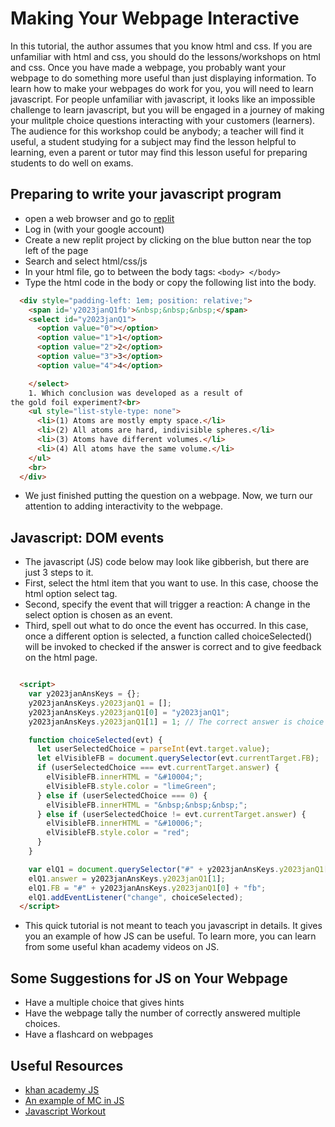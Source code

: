 # Making Your Webpage Interactive

In this tutorial, the author assumes that you know html and css. If you are
unfamiliar with html and css, you should do the lessons/workshops on html and css.
Once you have made a webpage, you probably want your webpage to do something more
useful than just displaying information. To learn how to make your webpages
do work for you, you will need to learn javascript. For people unfamiliar with
javascript, it looks like an impossible challenge to learn javascript, but you
will be engaged in a journey of making your mulitple choice questions interacting
with your customers (learners). The audience for this workshop could be anybody;
a teacher will find it useful, a student studying for a subject may find the lesson
helpful to learning, even a parent or tutor may find this lesson useful for preparing
students to do well on exams.



## Preparing to write your javascript program

* open a web browser and go to [replit](https://replit.com/)
* Log in (with your google account)
* Create a new replit project by clicking on the blue button near the top left of the page
* Search and select html/css/js
* In your html file, go to between the body tags: ` <body> </body> `
* Type the html code in the body or copy the following list into the body.
```html
  <div style="padding-left: 1em; position: relative;">
    <span id='y2023janQ1fb'>&nbsp;&nbsp;&nbsp;</span>
    <select id="y2023janQ1">
      <option value="0"></option>
      <option value="1">1</option>
      <option value="2">2</option>
      <option value="3">3</option>
      <option value="4">4</option>

    </select>
    1. Which conclusion was developed as a result of
the gold foil experiment?<br>
    <ul style="list-style-type: none">
      <li>(1) Atoms are mostly empty space.</li>
      <li>(2) All atoms are hard, indivisible spheres.</li>
      <li>(3) Atoms have different volumes.</li>
      <li>(4) All atoms have the same volume.</li>
    </ul>
    <br>
  </div>
```



* We just finished putting the question on a webpage. Now, we turn our attention to adding interactivity to the webpage.


## Javascript: DOM events
* The javascript (JS) code below may look like gibberish, but there are just 3 steps to it.
* First, select the html item that you want to use. In this case, choose the html option select tag.
* Second, specify the event that will trigger a reaction: A change in the select option is chosen as an event.
* Third, spell out what to do once the event has occurred. In this case, once a different option is selected, a function called choiceSelected() will be invoked to checked if the answer is correct and to give feedback on the html page. 
```html

  <script>
    var y2023janAnsKeys = {};
    y2023janAnsKeys.y2023janQ1 = [];
    y2023janAnsKeys.y2023janQ1[0] = "y2023janQ1";
    y2023janAnsKeys.y2023janQ1[1] = 1; // The correct answer is choice 1

    function choiceSelected(evt) {
      let userSelectedChoice = parseInt(evt.target.value);
      let elVisibleFB = document.querySelector(evt.currentTarget.FB);
      if (userSelectedChoice === evt.currentTarget.answer) {
        elVisibleFB.innerHTML = "&#10004;";
        elVisibleFB.style.color = "limeGreen";
      } else if (userSelectedChoice === 0) {
        elVisibleFB.innerHTML = "&nbsp;&nbsp;&nbsp;";
      } else if (userSelectedChoice != evt.currentTarget.answer) {
        elVisibleFB.innerHTML = "&#10006;";
        elVisibleFB.style.color = "red";
      }
    }

    var elQ1 = document.querySelector("#" + y2023janAnsKeys.y2023janQ1[0]);
    elQ1.answer = y2023janAnsKeys.y2023janQ1[1];
    elQ1.FB = "#" + y2023janAnsKeys.y2023janQ1[0] + "fb";
    elQ1.addEventListener("change", choiceSelected);
  </script>


```

* This quick tutorial is not meant to teach you javascript in details. It gives you an
example of how JS can be useful. To learn more, you can learn from some useful khan academy videos on JS. 

## Some Suggestions for JS on Your Webpage
* Have a multiple choice that gives hints
* Have the webpage tally the number of correctly answered multiple choices. 
* Have a flashcard on webpages


## Useful Resources
* [khan academy JS](https://www.khanacademy.org/computing/computer-programming/html-css-js)
* [An example of MC in JS](https://www.freecodecamp.org/news/multiple-choice-quiz-template/)
* [Javascript Workout](https://www.freecodecamp.org/learn/javascript-algorithms-and-data-structures/#basic-javascript)
<!--- [A Guide to Markdown File](https://towardsdatascience.com/the-ultimate-markdown-cheat-sheet-3d3976b31a0) --->